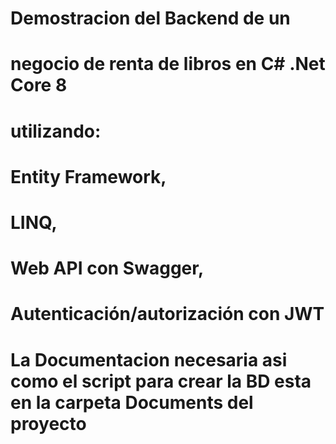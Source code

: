 # Demostracion del Backend de un 
# negocio de renta de libros en C# .Net Core 8

# utilizando:
# Entity Framework, 
# LINQ, 
# Web API con Swagger, 
# Autenticación/autorización con JWT
# La Documentacion necesaria asi como el script para crear la BD esta en la carpeta Documents del proyecto
